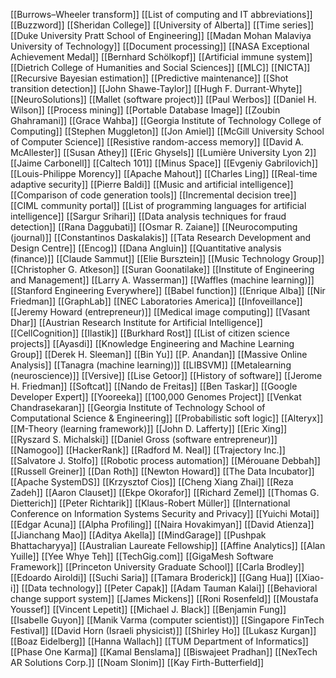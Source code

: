 [[Burrows–Wheeler transform]]
[[List of computing and IT abbreviations]]
[[Buzzword]]
[[Sheridan College]]
[[University of Alberta]]
[[Time series]]
[[Duke University Pratt School of Engineering]]
[[Madan Mohan Malaviya University of Technology]]
[[Document processing]]
[[NASA Exceptional Achievement Medal]]
[[Bernhard Schölkopf]]
[[Artificial immune system]]
[[Dietrich College of Humanities and Social Sciences]]
[[MLC]]
[[NICTA]]
[[Recursive Bayesian estimation]]
[[Predictive maintenance]]
[[Shot transition detection]]
[[John Shawe-Taylor]]
[[Hugh F. Durrant-Whyte]]
[[NeuroSolutions]]
[[Mallet (software project)]]
[[Paul Werbos]]
[[Daniel H. Wilson]]
[[Process mining]]
[[Portable Database Image]]
[[Zoubin Ghahramani]]
[[Grace Wahba]]
[[Georgia Institute of Technology College of Computing]]
[[Stephen Muggleton]]
[[Jon Amiel]]
[[McGill University School of Computer Science]]
[[Resistive random-access memory]]
[[David A. McAllester]]
[[Susan Athey]]
[[Eric Ghysels]]
[[Lumière University Lyon 2]]
[[Jaime Carbonell]]
[[Caltech 101]]
[[Minus Space]]
[[Evgeniy Gabrilovich]]
[[Louis-Philippe Morency]]
[[Apache Mahout]]
[[Charles Ling]]
[[Real-time adaptive security]]
[[Pierre Baldi]]
[[Music and artificial intelligence]]
[[Comparison of code generation tools]]
[[Incremental decision tree]]
[[CIML community portal]]
[[List of programming languages for artificial intelligence]]
[[Sargur Srihari]]
[[Data analysis techniques for fraud detection]]
[[Rana Daggubati]]
[[Osmar R. Zaiane]]
[[Neurocomputing (journal)]]
[[Constantinos Daskalakis]]
[[Tata Research Development and Design Centre]]
[[Encog]]
[[Dana Angluin]]
[[Quantitative analysis (finance)]]
[[Claude Sammut]]
[[Elie Bursztein]]
[[Music Technology Group]]
[[Christopher G. Atkeson]]
[[Suran Goonatilake]]
[[Institute of Engineering and Management]]
[[Larry A. Wasserman]]
[[Waffles (machine learning)]]
[[Stanford Engineering Everywhere]]
[[Babel function]]
[[Enrique Alba]]
[[Nir Friedman]]
[[GraphLab]]
[[NEC Laboratories America]]
[[Infoveillance]]
[[Jeremy Howard (entrepreneur)]]
[[Medical image computing]]
[[Vasant Dhar]]
[[Austrian Research Institute for Artificial Intelligence]]
[[CellCognition]]
[[Ilastik]]
[[Burkhard Rost]]
[[List of citizen science projects]]
[[Ayasdi]]
[[Knowledge Engineering and Machine Learning Group]]
[[Derek H. Sleeman]]
[[Bin Yu]]
[[P. Anandan]]
[[Massive Online Analysis]]
[[Tanagra (machine learning)]]
[[LIBSVM]]
[[Metalearning (neuroscience)]]
[[Versive]]
[[Lise Getoor]]
[[History of software]]
[[Jerome H. Friedman]]
[[Softcat]]
[[Nando de Freitas]]
[[Ben Taskar]]
[[Google Developer Expert]]
[[Yooreeka]]
[[100,000 Genomes Project]]
[[Venkat Chandrasekaran]]
[[Georgia Institute of Technology School of Computational Science & Engineering]]
[[Probabilistic soft logic]]
[[Alteryx]]
[[M-Theory (learning framework)]]
[[John D. Lafferty]]
[[Eric Xing]]
[[Ryszard S. Michalski]]
[[Daniel Gross (software entrepreneur)]]
[[Namogoo]]
[[HackerRank]]
[[Radford M. Neal]]
[[Trajectory Inc.]]
[[Salvatore J. Stolfo]]
[[Robotic process automation]]
[[Mérouane Debbah]]
[[Russell Greiner]]
[[Dan Roth]]
[[Newton Howard]]
[[The Data Incubator]]
[[Apache SystemDS]]
[[Krzysztof Cios]]
[[Cheng Xiang Zhai]]
[[Reza Zadeh]]
[[Aaron Clauset]]
[[Ekpe Okorafor]]
[[Richard Zemel]]
[[Thomas G. Dietterich]]
[[Peter Richtarik]]
[[Klaus-Robert Müller]]
[[International Conference on Information Systems Security and Privacy]]
[[Yuichi Motai]]
[[Edgar Acuna]]
[[Alpha Profiling]]
[[Naira Hovakimyan]]
[[David Atienza]]
[[Jianchang Mao]]
[[Aditya Akella]]
[[MindGarage]]
[[Pushpak Bhattacharyya]]
[[Australian Laureate Fellowship]]
[[Affine Analytics]]
[[Alan Yuille]]
[[Yee Whye Teh]]
[[TechGig.com]]
[[GigaMesh Software Framework]]
[[Princeton University Graduate School]]
[[Carla Brodley]]
[[Edoardo Airoldi]]
[[Suchi Saria]]
[[Tamara Broderick]]
[[Gang Hua]]
[[Xiao-i]]
[[Data technology]]
[[Peter Capak]]
[[Adam Tauman Kalai]]
[[Behavioral change support system]]
[[James Mickens]]
[[Roni Rosenfeld]]
[[Moustafa Youssef]]
[[Vincent Lepetit]]
[[Michael J. Black]]
[[Benjamin Fung]]
[[Isabelle Guyon]]
[[Manik Varma (computer scientist)]]
[[Singapore FinTech Festival]]
[[David Horn (Israeli physicist)]]
[[Shirley Ho]]
[[Lukasz Kurgan]]
[[Boaz Eidelberg]]
[[Hanna Wallach]]
[[TUM Department of Informatics]]
[[Phase One Karma]]
[[Kamal Benslama]]
[[Biswajeet Pradhan]]
[[NexTech AR Solutions Corp.]]
[[Noam Slonim]]
[[Kay Firth-Butterfield]]
